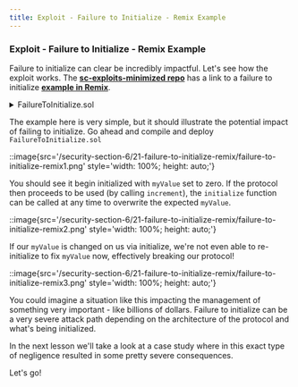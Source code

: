 ```yaml
---
title: Exploit - Failure to Initialize - Remix Example
---
```


### Exploit - Failure to Initialize - Remix Example

Failure to initialize can clear be incredibly impactful. Let's see how the exploit works. The [**sc-exploits-minimized repo**](https://github.com/Cyfrin/sc-exploits-minimized) has a link to a failure to initialize [**example in Remix**](https://remix.ethereum.org/#url=https://github.com/Cyfrin/sc-exploits-minimized/blob/main/src/failure-to-initialize/FailureToInitialize.sol&lang=en&optimize=false&runs=200&evmVersion=null&version=soljson-v0.8.20+commit.a1b79de6.js).

<details>
<summary>FailureToInitialize.sol</summary>

> **Note:** I've added the initializer modifier to our initialize function here. This is omitted in the video version of this lesson. Feel free to copy this contract into your Remix instance.

```solidity
// SPDX-License-Identifier: MIT
pragma solidity 0.8.20;

import "@openzeppelin/contracts/proxy/utils/Initializable.sol";

contract FailureToInitialize is Initializable {
    uint256 public myValue;
    bool public initialized;

    function initialize(uint256 _startingValue) public initializer{
        myValue = _startingValue;
        initialized = true;
    }

    // We should have a check here to make sure the contract was initialized!
    function increment() public {
        myValue++;
    }
}
```

</details>


The example here is very simple, but it should illustrate the potential impact of failing to initialize. Go ahead and compile and deploy `FailureToInitialize.sol`

::image{src='/security-section-6/21-failure-to-initialize-remix/failure-to-initialize-remix1.png' style='width: 100%; height: auto;'}

You should see it begin initialized with `myValue` set to zero. If the protocol then proceeds to be used (by calling `increment`), the `initialize` function can be called at any time to overwrite the expected `myValue`.

::image{src='/security-section-6/21-failure-to-initialize-remix/failure-to-initialize-remix2.png' style='width: 100%; height: auto;'}

If our `myValue` is changed on us via initialize, we're not even able to re-initialize to fix `myValue` now, effectively breaking our protocol!

::image{src='/security-section-6/21-failure-to-initialize-remix/failure-to-initialize-remix3.png' style='width: 100%; height: auto;'}

You could imagine a situation like this impacting the management of something very important - like billions of dollars. Failure to initialize can be a very severe attack path depending on the architecture of the protocol and what's being initialized.

In the next lesson we'll take a look at a case study where in this exact type of negligence resulted in some pretty severe consequences.

Let's go!
